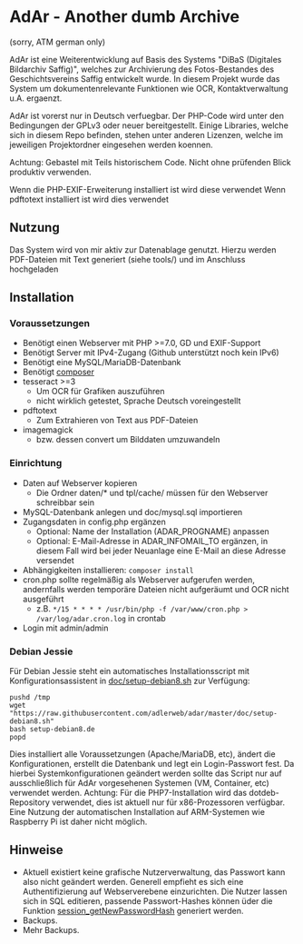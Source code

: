# AdAr - Another dumb Archive

(sorry, ATM german only)

AdAr ist eine Weiterentwicklung auf Basis des Systems "DiBaS (Digitales Bildarchiv Saffig)", welches zur Archivierung des Fotos-Bestandes des Geschichtsvereins Saffig entwickelt wurde. In diesem Projekt wurde das System um dokumentenrelevante Funktionen wie OCR, Kontaktverwaltung u.A. ergaenzt.

AdAr ist vorerst nur in Deutsch verfuegbar. Der PHP-Code wird unter den Bedingungen der GPLv3 oder neuer bereitgestellt. Einige Libraries, welche sich in diesem Repo befinden, stehen unter anderen Lizenzen, welche im jeweiligen Projektordner eingesehen werden koennen.

Achtung: Gebastel mit Teils historischem Code. Nicht ohne prüfenden Blick produktiv verwenden.

Wenn die PHP-EXIF-Erweiterung installiert ist wird diese verwendet
Wenn pdftotext installiert ist wird dies verwendet

## Nutzung
Das System wird von mir aktiv zur Datenablage genutzt. Hierzu werden PDF-Dateien mit Text generiert (siehe tools/) und im Anschluss hochgeladen

## Installation

### Voraussetzungen

 - Benötigt einen Webserver mit PHP >=7.0, GD und EXIF-Support
 - Benötigt Server mit IPv4-Zugang (Github unterstützt noch kein IPv6)
 - Benötigt eine MySQL/MariaDB-Datenbank
 - Benötigt [composer](https://getcomposer.org/)
 - tesseract >=3
   - Um OCR für Grafiken auszuführen
   - nicht wirklich getestet, Sprache Deutsch voreingestellt
 - pdftotext
   - Zum Extrahieren von Text aus PDF-Dateien
 - imagemagick
   - bzw. dessen convert um Bilddaten umzuwandeln

### Einrichtung

 - Daten auf Webserver kopieren
   - Die Ordner daten/* und tpl/cache/ müssen für den Webserver schreibbar sein
 - MySQL-Datenbank anlegen und doc/mysql.sql importieren
 - Zugangsdaten in config.php ergänzen
   - Optional: Name der Installation (ADAR_PROGNAME) anpassen
   - Optional: E-Mail-Adresse in ADAR_INFOMAIL_TO ergänzen, in diesem Fall wird bei jeder Neuanlage eine E-Mail an diese Adresse versendet
 - Abhängigkeiten installieren: ```composer install```
 - cron.php sollte regelmäßig als Webserver aufgerufen werden, andernfalls werden temporäre Dateien nicht aufgeräumt und OCR nicht ausgeführt
   - z.B. ```*/15 * * * * /usr/bin/php -f /var/www/cron.php > /var/log/adar.cron.log``` in crontab
 - Login mit admin/admin

### Debian Jessie

Für Debian Jessie steht ein automatisches Installationsscript mit Konfigurationsassistent in [doc/setup-debian8.sh](https://github.com/adlerweb/adar/blob/master/doc/setup-debian8.sh) zur Verfügung:

````
pushd /tmp
wget "https://raw.githubusercontent.com/adlerweb/adar/master/doc/setup-debian8.sh"
bash setup-debian8.de
popd
````

Dies installiert alle Voraussetzungen (Apache/MariaDB, etc), ändert die Konfigurationen, erstellt die Datenbank und legt ein Login-Passwort fest. Da hierbei Systemkonfigurationen geändert werden sollte das Script nur auf ausschließlich für AdAr vorgesehenen Systemen (VM, Container, etc) verwendet werden.
Achtung: Für die PHP7-Installation wird das dotdeb-Repository verwendet, dies ist aktuell nur für x86-Prozessoren verfügbar. Eine Nutzung der automatischen Installation auf ARM-Systemen wie Raspberry Pi ist daher nicht möglich.

## Hinweise
 - Aktuell existiert keine grafische Nutzerverwaltung, das Passwort kann also nicht geändert werden. Generell empfieht es sich eine Authentifizierung auf Webserverebene einzurichten. Die Nutzer lassen sich in SQL editieren, passende Passwort-Hashes können üder die Funktion [session_getNewPasswordHash](https://github.com/adlerweb/awtools/blob/master/session.php#L137) generiert werden.
 - Backups.
 - Mehr Backups.
